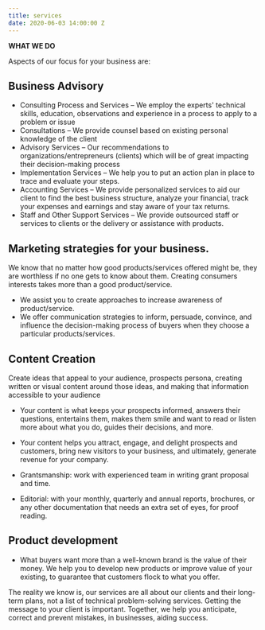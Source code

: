 ```yaml
---
title: services
date: 2020-06-03 14:00:00 Z
---
```


**WHAT WE DO**

Aspects of our focus for your business are: 

## Business Advisory 

* Consulting Process and Services – We employ the experts' technical skills, education, observations and experience in a process to apply to a problem or issue 
* Consultations – We provide counsel based on existing personal knowledge of the client
* Advisory Services – Our recommendations to organizations/entrepreneurs (clients) which will be of great impacting their decision-making process
* Implementation Services – We help you to put an action plan in place to trace and evaluate your steps.
* Accounting Services – We provide personalized services to aid our client to find the best business structure, analyze your financial, track your expenses and earnings and stay aware of your tax returns. 
* Staff and Other Support Services – We provide outsourced staff or services to clients or the delivery or assistance with products.

## Marketing strategies for your business.

We know that no matter how good products/services offered might be, they are worthless if no one gets to know about them. Creating consumers interests takes more than a good product/service.

* We assist you to create approaches to increase awareness of product/service. 
* We offer communication strategies to inform, persuade, convince, and influence the decision-making process of buyers when they choose a particular products/services. 

## Content Creation

Create ideas that appeal to your audience, prospects persona, creating written or visual content around those ideas, and making that information accessible to your audience

* Your content is what keeps your prospects informed, answers their questions, entertains them, makes them smile and want to read or listen more about what you do, guides their decisions, and more. 

* Your content helps you attract, engage, and delight prospects and customers, bring new visitors to your business, and ultimately, generate revenue for your company.

* Grantsmanship: work with experienced team in writing grant proposal and time.

* Editorial: with your monthly, quarterly and annual reports, brochures, or any other documentation that needs an extra set of eyes, for proof reading. 

## Product development

* What buyers want more than a well-known brand is the value of their money. We help you to develop new products or improve value of your existing, to guarantee that customers flock to what you offer. 

The reality we know is, our services are all about our clients and their long-term plans, not a list of technical problem-solving services. Getting the message to your client is important.  Together, we help you anticipate, correct and prevent mistakes, in businesses, aiding success. 
